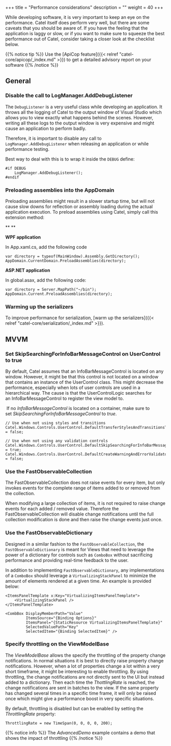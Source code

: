 +++
title = "Performance considerations" 
description = ""
weight = 40
+++

While developing software, it is very important to keep an eye on the performance. Catel itself does perform very well, but there are some caveats that you should be aware of. If you have the feeling that the application is laggy or slow, or if you want to make sure to squeeze the best performance out of Catel, consider taking a closer look at the checklist below.

{{% notice tip %}}
Use the [ApiCop feature]({{< relref "catel-core/apicop/_index.md" >}}) to get a detailed advisory report on your software
{{% /notice %}}

## General

### Disable the call to LogManager.AddDebugListener

The `DebugListener` is a very useful class while developing an application. It throws all the logging of Catel to the output window of Visual Studio which allows you to view exactly what happens behind the scenes. However, writing all these logs to the output window is very expensive and might cause an application to perform badly.

Therefore, it is important to disable any call to `LogManager.AddDebugListener` when releasing an application or while performance testing.

Best way to deal with this is to wrap it inside the `DEBUG` define:

```
#if DEBUG
    LogManager.AddDebugListener();
#endif
```

### Preloading assemblies into the AppDomain

Preloading assemblies might result in a slower startup time, but will not cause slow downs for reflection or assembly loading during the actual application execution. To preload assemblies using Catel, simply call this extension method:

**
**

**WPF application**

In App.xaml.cs, add the following code

```
var directory = typeof(MainWindow).Assembly.GetDirectory();
AppDomain.CurrentDomain.PreloadAssemblies(directory);
```

**ASP.NET application**

In global.asax, add the following code:

```
var directory = Server.MapPath("~/bin");
AppDomain.Current.PreloadAssemblies(directory);
```

### Warming up the serializers

To improve performance for serialization, [warm up the serializers]({{< relref "catel-core/serialization/_index.md" >}}).

## MVVM

### Set SkipSearchingForInfoBarMessageControl on UserControl to true

By default, Catel assumes that an InfoBarMessageControl is located on any window. However, it might be that this control is not located on a window that contains an instance of the UserControl class. This might decrease the performance, especially when lots of user controls are used in a hierarchical way. The cause is that the UserControlLogic searches for an InfoBarMessageControl to register the view model to.

 If no *InfoBarMessageControl* is located on a container, make sure to set *SkipSearchingForInfoBarMessageControl* to *true*.

```
// Use when not using styles and transitions
Catel.Windows.Controls.UserControl.DefaultTransferStylesAndTransitionsToViewModelGridValue = false; 
 
// Use when not using any validation controls
Catel.Windows.Controls.UserControl.DefaultSkipSearchingForInfoBarMessageControlValue = true;
Catel.Windows.Controls.UserControl.DefaultCreateWarningAndErrorValidatorForViewModelValue = false;
```

### Use the FastObservableCollection

The FastObservableCollection does not raise events for every item, but only invokes events for the complete range of items added to or removed from the collection.

When modifying a large collection of items, it is not required to raise change events for each added / removed value. Therefore the FastObservableCollection will disable change notifications until the full collection modification is done and then raise the change events just once.

### Use the FastObservableDictionary

Designed in a similar fashion to the `FastObservableCollection`, the `FastObservableDictionary` is meant  for Views that need to leverage the power of a dictionary for controls such as `ComboBox` without sacrificing performance and providing real-time feedback to the user.

In addition to implementing `FastObservableDictionary`, any implementations of a `ComboBox` should leverage a `VirtualizingStackPanel` to minimize the amount of elements rendered at a given time. An example is provided below:

```
<ItemsPanelTemplate x:Key="VirtualizingItemsPanelTemplate">
    <VirtualizingStackPanel />
</ItemsPanelTemplate>

<CombBox DisplayMemberPath="Value"
         ItemsSource="{Binding Options}" 
         ItemsPanel="{StaticResource VirtualizingItemsPanelTemplate}"
         SelectedValuePath="Key"
         SelectedItem="{Binding SelectedItem}" />
```

### Specify throttling on the ViewModelBase

The *ViewModelBase* allows the specify the throttling of the property change notifications. In normal situations it is best to directly raise property change notifications. However, when a lot of properties change a lot within a very short timeframe, it might be interesting to enable throttling. By using throttling, the change notifications are not directly sent to the UI but instead added to a dictionary. Then each time the *ThottlingRate* is reached, the change notifications are sent in batches to the view. If the same property has changed several times in a specific time frame, it will only be raised once which might give a performance boost in very specific situations.

By default, throttling is disabled but can be enabled by setting the *ThrottlingRate* property:

```
ThrottlingRate = new TimeSpan(0, 0, 0, 0, 200);
```

{{% notice info %}}
The *AdvancedDemo* example contains a demo that shows the impact of throttling
{{% /notice %}}
